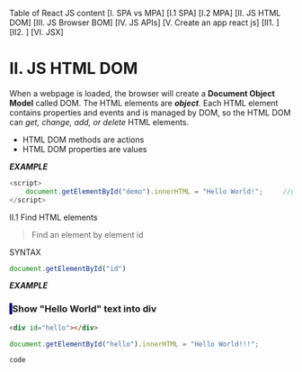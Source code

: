 Table of React JS content
[I. SPA vs MPA] 
[I.1 SPA] 
[I.2 MPA] 
[II. JS HTML DOM] 
[III. JS Browser BOM] 
[IV. JS APIs] 
[V. Create an app react js] 
[II1. ] [II2. ] 
[VI. JSX]

# II. JS HTML DOM
When a webpage is loaded, the browser will create a **Document Object Model** called DOM. The HTML elements are ***object***. Each HTML element contains properties and events and is managed by DOM, so the HTML DOM can *get, change, add, or delete* HTML elements.

- HTML DOM methods are actions
- HTML DOM properties are values

***EXAMPLE***

```javascript
<script>
    document.getElementById("demo").innerHTML = "Hello World!";     //getElementById is a method, innerHTML is a property
</script>
```


II.1 Find HTML elements
> Find an element by element id

SYNTAX
```javascript
document.getElementById("id")
```

***EXAMPLE***

<h3 style="border-left: 5px solid navy;">
Show "Hello World" text into div
</h3>

```html
<div id="hello"></div>
```
```javascript
document.getElementById("hello").innerHTML = "Hello World!!!";
```

`code`
